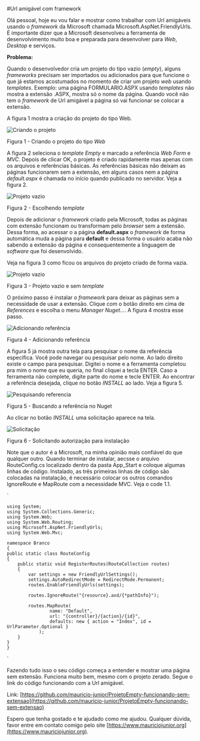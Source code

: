 #Url amigável com framework

Olá pessoal, hoje eu vou falar e mostrar como trabalhar com Url amigáveis usando o *framework* da Microsoft chamada Microsoft.AspNet.FriendlyUrls. É importante dizer que a Microsoft desenvolveu a ferramenta de desenvolvimento muito boa e preparada para desenvolver para *Web*, *Desktop* e serviços. 

**Problema:**

Quando o desenvolvedor cria um projeto do tipo vazio (*empty*), alguns *frameworks* precisam ser importados ou adicionados para que funcione o que já estamos acostumados no momento de criar um projeto *web* usando *templates*. Exemplo: uma página FORMULARIO.ASPX usando *templates* não mostra a extensão .ASPX, mostra só o nome da página. Quando você não tem o *framework* de Url amigável a página só vai funcionar se colocar a extensão.

A figura 1 mostra a criação do projeto do tipo Web.

![Criando o projeto](img/url-1.png)

Figura 1 - Criando o projeto do tipo *Web*


A figura 2 seleciona o *template* *Empty* e marcado a referência *Web Form* e *MVC*. Depois de clicar OK, o projeto é criado rapidamente mas apenas com os arquivos e referências básicas. As referências básicas não deixam as páginas funcionarem sem a extensão, em alguns casos nem a página *default.aspx* é chamada no início quando publicado no servidor. Veja a figura 2. 

![Projeto vazio](img/url-2.png)

Figura 2 - Escolhendo *template*

Depois de adicionar o *framework* criado pela Microsoft, todas as páginas com extensão funcionam ou transformam pelo *browser* sem a extensão. Dessa forma, ao acessar o a página **default.aspx** o *framework* de forma automática muda a página para **default** e dessa forma o usuário acaba não sabendo a extensão da página e consequentemente a linguagem de *software* que foi desenvolvido.

Veja na figura 3 como ficou os arquivos do projeto criado de forma vazia. 

![Projeto vazio](img/url-3.png)

Figura 3 - Projeto vazio e sem *template*

O próximo passo é instalar o *framework* para deixar as páginas sem a necessidade de usar a extensão. Clique com o botão direito em cima de *References* e escolha o menu *Manager Nuget...*. A figura 4 mostra esse passo.

![Adicionando referência](img/url-4.png)

Figura 4 - Adicionando referência


A figura 5 já mostra outra tela para pesquisar o nome da referência específica. Você pode navegar ou pesquisar pelo nome. Ao lado direito existe o campo para pesquisar. Digitei o nome e a ferramenta completou pra mim o nome que eu queria, no final cliquei a tecla ENTER. Caso a ferramenta não complete, digite parte do nome e tecle ENTER. Ao encontrar a referência desejada, clique no botão *INSTALL* ao lado. Veja a figura 5.

![Pesquisando referencia](img/url-5.png)

Figura 5 - Buscando a referência no Nuget

Ao clicar no botão *INSTALL* uma solicitação aparece na tela.

![Solicitação](img/url-6.png)

Figura 6 - Solicitando autorização para instalação

Note que o autor é a Microsoft, na minha opinião mais confiável do que qualquer outro. Quando terminar de instalar, aecsse o arquivo RouteConfig.cs localizado dentro da pasta App_Start e coloque algumas linhas de código. Instalado, as três primeiras linhas de código são colocadas na instalação, é necessário colocar os outros comandos IgnoreRoute e MapRoute com a necessidade MVC. Veja o code 1.1.


`
	
	using System;	using System.Collections.Generic;	using System.Web;	using System.Web.Routing;	using Microsoft.AspNet.FriendlyUrls;	using System.Web.Mvc;	namespace Branco	{    public static class RouteConfig    {        public static void RegisterRoutes(RouteCollection routes)        {            var settings = new FriendlyUrlSettings();            settings.AutoRedirectMode = RedirectMode.Permanent;            routes.EnableFriendlyUrls(settings);            routes.IgnoreRoute("{resource}.axd/{*pathInfo}");            routes.MapRoute(                    name: "Default",                    url: "{controller}/{action}/{id}",                    defaults: new { action = "Index", id = UrlParameter.Optional }                );        }    }	}


`

Fazendo tudo isso o seu código começa a entender e mostrar uma página sem extensão. Funciona muito bem, mesmo com o projeto zerado. Segue o link do código funcionando com a Url amigável.

Link: [https://github.com/mauricio-junior/ProjetoEmpty-funcionando-sem-extensao](https://github.com/mauricio-junior/ProjetoEmpty-funcionando-sem-extensao)

Espero que tenha gostado e te ajudado como me ajudou. Qualquer dúvida, favor entre em contato comigo pelo site [https://www.mauriciojunior.org](https://www.mauriciojunior.org).

























